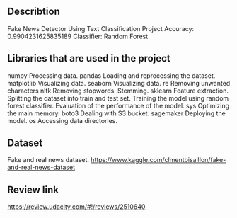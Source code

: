 Describtion
--------------------------------------------------------------------
Fake News Detector Using Text Classification Project
Accuracy: 0.9904231625835189
Classifier: Random Forest


Libraries that are used in the project
--------------------------------------------------------------------
numpy			Processing data.
pandas			Loading and reprocessing the dataset.
matplotlib		Visualizing data.
seaborn			Visualizing data.
re				Removing unwanted characters
nltk			Removing stopwords.
				Stemming.
sklearn 		Feature extraction.
				Splitting the dataset into train and test set.
				Training the model using random forest classifier.
				Evaluation of the performance of the model.
sys				Optimizing the main memory.
boto3			Dealing with S3 bucket.
sagemaker		Deploying the model.
os				Accessing data directories.


Dataset
--------------------------------------------------------------------
Fake and real news dataset.
https://www.kaggle.com/clmentbisaillon/fake-and-real-news-dataset


Review link 
--------------------------------------------------------------------
https://review.udacity.com/#!/reviews/2510640



